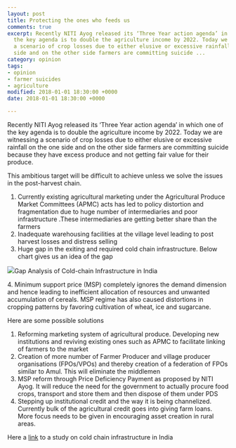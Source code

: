 ```yaml
---
layout: post
title: Protecting the ones who feeds us
comments: true
excerpt: Recently NITI Ayog released its ‘Three Year action agenda’ in which one of
  the key agenda is to double the agriculture income by 2022. Today we are witnessing
  a scenario of crop losses due to either elusive or excessive rainfall on the one
  side and on the other side farmers are committing suicide ...
category: opinion
tags:
- opinion
- farmer suicides
- agriculture
modified: 2018-01-01 18:30:00 +0000
date: 2018-01-01 18:30:00 +0000

---
```

Recently NITI Ayog released its ‘Three Year action agenda’ in which one of the key agenda is to double the agriculture income by 2022. Today we are witnessing a scenario of crop losses due to either elusive or excessive rainfall on the one side and on the other side farmers are committing suicide because they have excess produce and not getting fair value for their produce.

This ambitious target will be difficult to achieve unless we solve the issues in the post-harvest chain.

1. Currently existing agricultural marketing under the Agricultural Produce Market Committees (APMC) acts has led to policy distortion and fragmentation due to huge number of intermediaries and poor infrastructure .These intermediaries are getting better share than the farmers
2. Inadequate warehousing facilities at the village level leading to post harvest losses and distress selling
3. Huge gap in the exiting and required cold chain infrastructure. Below chart gives us an idea of the gap

![](https://cdn-images-1.medium.com/max/1600/1*LzoFNdaGtpk1OuWbXsdJhQ.png)Gap Analysis of Cold-chain Infrastructure in India

4\. Minimum support price (MSP) completely ignores the demand dimension and hence leading to inefficient allocation of resources and unwanted accumulation of cereals. MSP regime has also caused distortions in cropping patterns by favoring cultivation of wheat, ice and sugarcane.

Here are some possible solutions

1. Reforming marketing system of agricultural produce. Developing new institutions and reviving existing ones such as APMC to facilitate linking of farmers to the market
2. Creation of more number of Farmer Producer and village producer organisations (FPOs/VPOs) and thereby creation of a federation of FPOs similar to Amul. This will eliminate the middlemen
3. MSP reform through Price Deficiency Payment as proposed by NITI Ayog. It will reduce the need for the government to actually procure food crops, transport and store them and then dispose of them under PDS
4. Stepping up institutional credit and the way it is being channelized. Currently bulk of the agricultural credit goes into giving farm loans. More focus needs to be given in encouraging asset creation in rural areas.

Here a [link](http://www.nccd.gov.in/PDF/CCSG_Final%20Report_Web.pdf) to a study on cold chain infrastructure in India